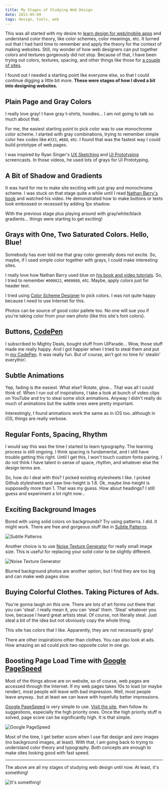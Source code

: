 ```yaml
---
title: My Stages of Studying Web Design
date: 2013-05-09
tags: design, tools, web
---
```


This was all started with my desire to [learn design for web/mobile apps](2013-01-30-learning-design.html) and understand color theory, like color schemes, color meanings, etc. It turned out that I had hard time to remember and apply the theory for the context of making websites. Still, my wonder of how web designers can put together colors and textures gorgeously did not stop. Because of that, I have been trying out colors, textures, spacing, and other things like those for [a couple of sites](about.html).

I found out I needed a starting point like everyone else, so that I could continue digging a little bit more. **These were stages of how I dived a bit into designing websites.**

## Plain Page and Gray Colors

I really love gray! I have gray t-shirts, hoodies... I am not going to talk so much about that.

For me, the easiest starting point to pick color was to use monochrome color scheme. I started with gray combinations, trying to remember simple color hex codes like `#333`, `#888`, etc. I found that was the fastest way I could build prototype of web pages.

I was inspired by Ryan Singer's [UX Sketching](https://peepcode.com/products/ryan-singer-ux) and [UI Prototyping](https://peepcode.com/products/ryan-singer-ii) screencasts. In those videos, he used lots of grays for UI Prototyping.

## A Bit of Shadow and Gradients

It was hard for me to make site exciting with just gray and monochrome scheme. I was stuck on that stage quite a while until I read [Nathan Barry's book](http://nathanbarry.com/webapps/) and watched his video. He demonstrated how to make buttons or texts look embossed or recessed by adding 1px shadow.

With the previous stage plus playing around with gray/white/black gradients... things were starting to get exciting!

## Grays with One, Two Saturated Colors. Hello, Blue!

Somebody has ever told me that gray color generally does not excite. So, maybe, if I used simple color together with grays, I could make interesting sites.

I really love how Nathan Barry used blue on [his book and video tutorials](http://nathanbarry.com/webapps/). So, I tried to remember `#000022`, `#000088`, etc. Maybe, apply colors just for header text.

I tried using [Color Scheme Designer](http://colorschemedesigner.com/) to pick colors. I was not quite happy because I need to use Internet for this.

Photos can be source of good color pallete too. No one will sue you if you're taking color from your own photo (like this site's font colors).

## Buttons, [CodePen](http://codepen.io/)

I subscribed to Mighty Deals, bought stuff from UIParade... Wow, those stuff made me really happy. And I got happier when I tried to steal them and put in [my CodePen](http://codepen.io/nmutiara). It was really fun. But of course, ain't got no time fo' stealin' everythin'.

## Subtle Animations

Yep, fading is the easiest. What else? Rotate, glow... That was all I could think of. When I run out of inspirations, I take a look at bunch of video clips on YouTube and try to steal some slick animations. Anyway I didn't really do much of animations but the subtle ones were pretty important.

Interestingly, I found animations work the same as in iOS too..although in iOS, things are really verbose.

## Regular Fonts, Spacing, Rhythm

I would say this was the time I started to learn typography. The learning process is still ongoing. I think spacing is fundamental, and I still have trouble getting this right. Until I get this, I won't touch custom fonts pairing. I do not think I have talent in sense of space, rhythm, and whatever else the design terms are.

So, how do I deal with this? I picked existing stylesheets I like. I picked Github stylesheets and saw line-height is 1.6. Ok, maybe line-height is supposedly more than 1. That was my guess. How about headings? I still guess and experiment a lot right now...

## Exciting Background Images

Bored with using solid colors on backgrounds? Try using patterns. I did. It might work. There are free and gorgeous stuff like in [Subtle Patterns](http://subtlepatterns.com/).

![Subtle Patterns](subtle-patterns.png "Subtle Patterns")

Another choice is to use [Noise Texture Generator](http://www.noisetexturegenerator.com/) for really small image size. This is useful for replacing your solid color to be slightly different.

![Noise Texture Generator](noise-texture-generator.png "Noise Texture Generator")

Blurred background photos are another option, but I find they are too big and can make web pages slow.


## Buying Colorful Clothes. Taking Pictures of Ads.

You're gonna laugh on this one. There are lots of art forms out there that you can 'steal'. I really mean it, you can 'steal' them. 'Steal' whatever you love, because I heard great artists steal. Of course, not literally steal. Just steal a bit of the idea but not obviously copy the whole thing.

This site has colors that I like. Apparently, they are not necessarily gray!

There are other inspirations other than clothes. You can also look at ads. How amazing an ad could pick two opposite color in one go.


## Boosting Page Load Time with [Google PageSpeed](https://developers.google.com/speed/pagespeed/)

Most of the things above are on website, so of course, web pages are accessed through the Internet. If my web pages takes 10s to load (or maybe render), most people will leave with bad impression. Well, most people leave anyway.. but at least we can leave with hopefully better impressions.

[Google PageSpeed](https://developers.google.com/speed/pagespeed/) is very simple to use. [Visit the site](https://developers.google.com/speed/pagespeed/), then follow its suggestions, especially the high priority ones. Once the high priority stuff is solved, page score can be significantly high. It is that simple.

![Google PageSpeed](pagespeed.png "Google PageSpeed")

Most of the time, I get better score when I use flat design and zero images (no background images, at least). With that, I am going back to trying to understand color theory and typography. Both concepts are enough to make sites looking good with fast speed.

<hr/>

The above are all my stages of studying web design until now. At least, it's something!

![It's something!](something.jpg "It's something!")
